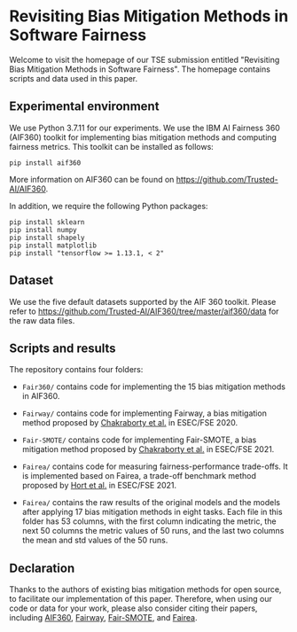 # Revisiting Bias Mitigation Methods in Software Fairness

Welcome to visit the homepage of our TSE submission entitled "Revisiting Bias Mitigation Methods in Software Fairness". The homepage contains scripts and data used in this paper.

## Experimental environment

We use Python 3.7.11 for our experiments. We use the IBM AI Fairness 360 (AIF360) toolkit for implementing bias mitigation methods and computing fairness metrics. This toolkit can be installed as follows:

```
pip install aif360
```

More information on AIF360 can be found on https://github.com/Trusted-AI/AIF360.

In addition, we require the following Python packages:
```
pip install sklearn
pip install numpy
pip install shapely
pip install matplotlib
pip install "tensorflow >= 1.13.1, < 2"
```

## Dataset

We use the five default datasets supported by the AIF 360 toolkit. Please refer to https://github.com/Trusted-AI/AIF360/tree/master/aif360/data for the raw data files.

## Scripts and results
The repository contains four folders:

* ```Fair360/``` contains code for implementing the 15 bias mitigation methods in AIF360.

* ```Fairway/``` contains code for implementing Fairway, a bias mitigation method proposed by [Chakraborty et al.](https://doi.org/10.1145/3368089.3409697) in ESEC/FSE 2020.

* ```Fair-SMOTE/``` contains code for implementing Fair-SMOTE, a bias mitigation method proposed by [Chakraborty et al.](https://doi.org/10.1145/3468264.3468537) in ESEC/FSE 2021.

* ```Fairea/``` contains code for measuring fairness-performance trade-offs. It is implemented based on Fairea, a trade-off benchmark method proposed by [Hort et al.](https://doi.org/10.1145/3468264.3468565) in ESEC/FSE 2021.

* ```Fairea/``` contains the raw results of the original models and the models after applying 17 bias mitigation methods in eight tasks. Each file in this folder has 53 columns, with the first column indicating the metric, the next 50 columns the metric values of 50 runs, and the last two columns the mean and std values of the 50 runs.

## Declaration

Thanks to the authors of existing bias mitigation methods for open source, to facilitate our implementation of this paper. Therefore, when using our code or data for your work, please also consider citing their papers, including [AIF360](https://arxiv.org/abs/1810.01943), [Fairway](https://doi.org/10.1145/3368089.3409697), [Fair-SMOTE](https://doi.org/10.1145/3468264.3468537), and [Fairea](https://doi.org/10.1145/3468264.3468565).  

